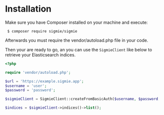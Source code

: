 # Installation

Make sure you have Composer installed on your machine and execute:

```
 $ composer require sigmie/sigmie
```
Afterwards you must require the vendor/autoload.php file in your code.

Then your are ready to go, an you can use the `SigmieClient` like below to retrieve
your Elasticsearch indices.

```php
<?php

require 'vendor/autoload.php';

$url = 'https://example.sigmie.app';
$username = 'user';
$password = 'password';

$sigmieClient = SigmieClient::createFromBasicAuth($username, $password, $url);

$indices = $sigmieClient->indices()->list();
```